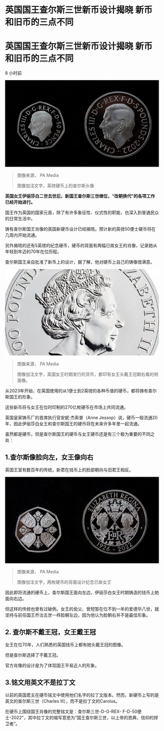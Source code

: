 # 英国国王查尔斯三世新币设计揭晓 新币和旧币的三点不同

#  英国国王查尔斯三世新币设计揭晓 新币和旧币的三点不同

8 小时前

![英镑硬币上的查尔斯头像](_126895597_b6a2adf1006f4d323b28a6fa5287025d01c9acf1.jpg)

> 图像来源，  PA Media
>
> 图像加注文字，英镑硬币上的查尔斯头像

**英国女王伊丽莎白二世去世后，新国王查尔斯三世继位，“改朝换代”的各项工作已经开始进行。**

国王作为英国的国家元首，除了有许多象征性、仪式性的职能，也深入到普通民众的日常生活中。

铸有查尔斯国王肖像的英国新硬币设计已经揭晓。预计新的英镑50便士硬币将在几周内开始流通。

另外揭晓的还有5英镑的纪念硬币，硬币的背面有两幅已故女王的肖像，记录她从年轻到年迈的70年在位历程。

查尔斯国王亲自批准了新币上的设计，据了解，他对硬币上自己的铸像很满意。

![2015年发行的女王纪念币](_126909266_d8b509ff-e6eb-47a5-922b-54fb115b0266.jpg)

> 图像来源，  PA Media
>
> 图像加注文字，英国女王时期发行的货币，都印有女王头戴王冠朝右看的侧面像。

从2023年开始，在英国使用的从1便士到2英镑的各种币值的硬币，都将铸有查尔斯国王的形象。

这些新币将与女王在位时印制的270亿枚硬币在市场上共同流通。

英国皇家铸币厂的首席执行官安妮·杰索普（Anne Jessop）说，硬币一般流通20年，因此伊丽莎白女王和查尔斯国王的硬币将在未来许多年里一起流通。

虽然都是硬币，但是查尔斯国王的硬币与女王硬币还是有三个极为重要的不同之处：

##  1.查尔斯像脸向左，女王像向右

英国王室有数百年的传统，新君在钱币上的脸部朝向与旧君王相反。

![查尔斯国王硬币的背面](_126895599_fb6ed0a53891320ce554312f9200217f7b5000a9.jpg)

> 图像来源，  PA Media
>
> 图像加注文字，两枚硬币的背面设计纪念已故女王

因此即将流通的硬币上，查尔斯国王面向左边，伊丽莎白女王时期铸造的钱币上她面向右边。

但这样的传统也曾有过破例。女王的伯父、曾短暂在位不到一年的爱德华八世，就坚持与前任国王乔治五世一样脸朝左边，因为他认为脸朝右并不是最佳形象。

##  2\. 查尔斯不戴王冠，女王戴王冠

女王在位70年，人们熟悉的英国钱币上都有她头戴王冠的图像。

但是查尔斯选择了不戴王冠。

官方肖像的设计是为了体现国王平易近人的形象。

##  3.铭文用英文不是拉丁文

以前的英国君主在硬币铭文中使用他们名字的拉丁文版本。然而，新硬币上写的是英文的查尔斯三世（Charles III），而不是拉丁文的Carolus。

在硬币上围绕国王肖像的完整铭文是：查尔斯三世-D-G-REX- F-D-50便士-2022"，其中拉丁文的缩写意思为“国王查尔斯三世，以上帝的恩典，信仰的捍卫者”。


